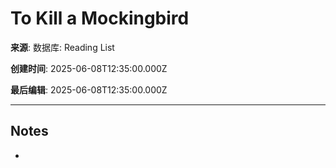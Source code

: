 # To Kill a Mockingbird

**来源**: 数据库: Reading List

**创建时间**: 2025-06-08T12:35:00.000Z

**最后编辑**: 2025-06-08T12:35:00.000Z

---

## Notes

- 
